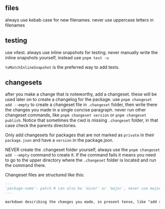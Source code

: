 ## files

always use kebab case for new filenames. never use uppercase letters in filenames

## testing

use vitest. always use inline snapshots for testing. never manually write the inline snapshots yourself, instead use `pnpm test -u`

`toMatchInlineSnapshot` is the preferred way to add tests.

## changesets

after you make a change that is noteworthy, add a changeset. these will be used later on to create a changelog for the package. use `pnpm changeset add --empty` to create a changeset file in `.changeset` folder, then write there the changes you made in a single concise paragraph. never run other changeset commands, like `pnpm changeset version` or `pnpm changeset publish`. Notice that sometimes the cwd is missing `.changeset` folder, in that case check the parents directories.

Only add changesets for packages that are not marked as `private` in their `package.json` and have a `version` in the package.json.

NEVER create the .changeset folder yourself, always use the `pnpm changeset add --empty` command to create it. If the command fails it means you need to go to the upper directory where the `.changeset` folder is located and run the command there.

Changeset files are structured like this:

```md
---
'package-name': patch # can also be `minor` or `major`, never use major
---

markdown describing the changes you made, in present tense, like "add support for X" or "fix bug with Y". Be detailed but concise, and never use bullet points or lists. Always show example code snippets if applicable, and use proper markdown formatting.

```
